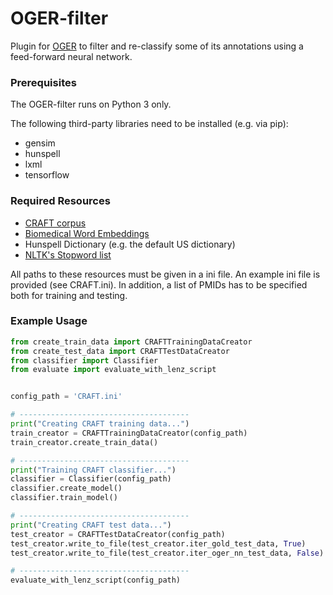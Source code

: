 # OGER-filter

Plugin for [OGER](https://github.com/OntoGene/OGER) to filter and re-classify
some of its annotations using a feed-forward neural network.

### Prerequisites
The OGER-filter runs on Python 3 only.

The following third-party libraries need to be installed (e.g. via pip):

* gensim
* hunspell
* lxml
* tensorflow

### Required Resources

* [CRAFT corpus](http://bionlp-corpora.sourceforge.net/CRAFT/)
* [Biomedical Word Embeddings](https://github.com/cambridgeltl/BioNLP-2016)
* Hunspell Dictionary (e.g. the default US dictionary)
* [NLTK's Stopword list](https://www.nltk.org/nltk_data/)

All paths to these resources must be given in a ini file. An example ini
file is provided (see CRAFT.ini). In addition, a list of PMIDs has to be
specified both for training and testing.

### Example Usage

```python
from create_train_data import CRAFTTrainingDataCreator
from create_test_data import CRAFTTestDataCreator
from classifier import Classifier
from evaluate import evaluate_with_lenz_script


config_path = 'CRAFT.ini'

# --------------------------------------
print("Creating CRAFT training data...")
train_creator = CRAFTTrainingDataCreator(config_path)
train_creator.create_train_data()

# --------------------------------------
print("Training CRAFT classifier...")
classifier = Classifier(config_path)
classifier.create_model()
classifier.train_model()

# --------------------------------------
print("Creating CRAFT test data...")
test_creator = CRAFTTestDataCreator(config_path)
test_creator.write_to_file(test_creator.iter_gold_test_data, True)
test_creator.write_to_file(test_creator.iter_oger_nn_test_data, False)

# --------------------------------------
evaluate_with_lenz_script(config_path)
```
